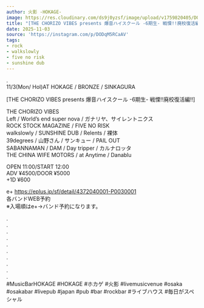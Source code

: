 ```yaml
---
author: 火影 -HOKAGE-
image: https://res.cloudinary.com/ds9j0yzsf/image/upload/v1759820405/DODqM5RCaAV.jpg
title: "[THE CHORIZO VIBES presents 爆音ハイスクール -6期生- 戦慄!!廃校復活編!!]"
date: 2025-11-03
source: 'https://instagram.com/p/DODqM5RCaAV'
tags:
- rock
- walkslowly
- five no risk
- sunshine dub
---
```

.<br>
11/3(Mon/ Hol)AT HOKAGE / BRONZE / SINKAGURA

[THE CHORIZO VIBES presents 爆音ハイスクール -6期生- 戦慄!!廃校復活編!!]

THE CHORIZO VIBES<br>
Left / World’s end super nova / ガナリヤ、サイレントニクス<br>
ROCK STOCK MAGAZINE / FIVE NO RISK<br>
walkslowly / SUNSHINE DUB / Relents / 裸体<br>
39degrees / 山野さん / サンキュー / PAIL OUT<br>
SABANNAMAN / DAM / Day tripper / カルナロッタ<br>
THE CHINA WIFE MOTORS / at Anytime / Danablu

OPEN 11:00/START 12:00<br>
ADV ¥4500/DOOR ¥5000<br>
+1D ¥600

e+ https://eplus.jp/sf/detail/4372040001-P0030001<br>
各バンドWEB予約<br>
※入場順はe+→バンド予約になります。

.<br>
.<br>
.<br>
.<br>
.<br>
.<br>
.<br>
.<br>
.<br>
.<br>
#MusicBarHOKAGE #HOKAGE #ホカゲ #火影 #livemusicvenue #osaka #osakabar #livepub #japan #pub #bar #rockbar #ライブハウス #毎日がスペシャル